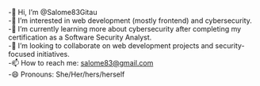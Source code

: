 -👋 Hi, I’m @Salome83Gitau <br>
-👀 I’m interested in web development (mostly frontend) and cybersecurity. <br>
-🌱 I’m currently learning more about cybersecurity after completing my certification as a Software Security Analyst. <br>
-💞️ I’m looking to collaborate on web development projects and security-focused initiatives.<br>
-📫 How to reach me: salome83@gmail.com <br>
-😄 Pronouns: She/Her/hers/herself <br>


